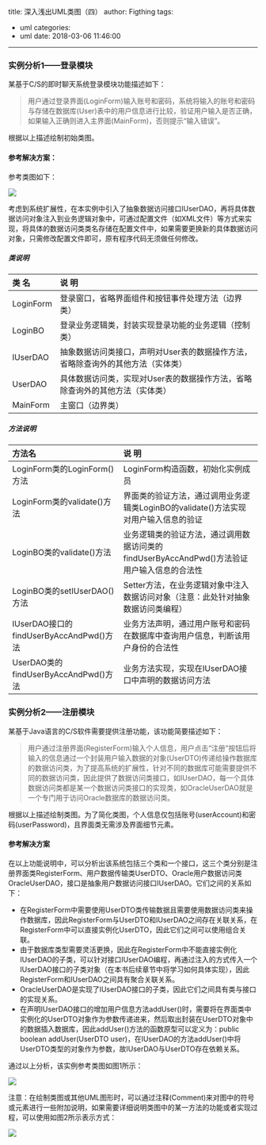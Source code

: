 title: 深入浅出UML类图（四）
author: Figthing
tags:
  - uml
categories:
  - uml
date: 2018-03-06 11:46:00
---
### 实例分析1——登录模块

某基于C/S的即时聊天系统登录模块功能描述如下：

> 用户通过登录界面(LoginForm)输入账号和密码，系统将输入的账号和密码与存储在数据库(User)表中的用户信息进行比较，验证用户输入是否正确，如果输入正确则进入主界面(MainForm)，否则提示“输入错误”。

根据以上描述绘制初始类图。

#### 参考解决方案：
参考类图如下：

![](http://zhouqi-blog.oss-cn-shenzhen.aliyuncs.com/img/uml/15.jpg?imageView2/2/w/600/h/600/q/75|imageslim)

<!--more-->

考虑到系统扩展性，在本实例中引入了抽象数据访问接口IUserDAO，再将具体数据访问对象注入到业务逻辑对象中，可通过配置文件（如XML文件）等方式来实现，将具体的数据访问类类名存储在配置文件中，如果需要更换新的具体数据访问对象，只需修改配置文件即可，原有程序代码无须做任何修改。

##### 类说明

| 类  名 | 说  明 |
| :-- | :-- |
| LoginForm | 登录窗口，省略界面组件和按钮事件处理方法（边界类） |
| LoginBO | 登录业务逻辑类，封装实现登录功能的业务逻辑（控制类） |
| IUserDAO | 抽象数据访问类接口，声明对User表的数据操作方法，省略除查询外的其他方法（实体类） |
| UserDAO | 具体数据访问类，实现对User表的数据操作方法，省略除查询外的其他方法（实体类） |
| MainForm | 主窗口（边界类） |

##### 方法说明

| 方法名 | 说  明 | 
| :-- | :-- |
| LoginForm类的LoginForm()方法 | LoginForm构造函数，初始化实例成员 |
| LoginForm类的validate()方法 | 界面类的验证方法，通过调用业务逻辑类LoginBO的validate()方法实现对用户输入信息的验证 |
| LoginBO类的validate()方法 | 业务逻辑类的验证方法，通过调用数据访问类的findUserByAccAndPwd()方法验证用户输入信息的合法性 |
| LoginBO类的setIUserDAO()方法 | Setter方法，在业务逻辑对象中注入数据访问对象（注意：此处针对抽象数据访问类编程） |
| IUserDAO接口的findUserByAccAndPwd()方法 | 业务方法声明，通过用户账号和密码在数据库中查询用户信息，判断该用户身份的合法性 |
| UserDAO类的findUserByAccAndPwd()方法 | 业务方法实现，实现在IUserDAO接口中声明的数据访问方法 |

### 实例分析2——注册模块

某基于Java语言的C/S软件需要提供注册功能，该功能简要描述如下：

> 用户通过注册界面(RegisterForm)输入个人信息，用户点击“注册”按钮后将输入的信息通过一个封装用户输入数据的对象(UserDTO)传递给操作数据库的数据访问类，为了提高系统的扩展性，针对不同的数据库可能需要提供不同的数据访问类，因此提供了数据访问类接口，如IUserDAO，每一个具体数据访问类都是某一个数据访问类接口的实现类，如OracleUserDAO就是一个专门用于访问Oracle数据库的数据访问类。

根据以上描述绘制类图。为了简化类图，个人信息仅包括账号(userAccount)和密码(userPassword)，且界面类无需涉及界面细节元素。

#### 参考解决方案

在以上功能说明中，可以分析出该系统包括三个类和一个接口，这三个类分别是注册界面类RegisterForm、用户数据传输类UserDTO、Oracle用户数据访问类OracleUserDAO，接口是抽象用户数据访问接口IUserDAO。它们之间的关系如下：

> 
 - 在RegisterForm中需要使用UserDTO类传输数据且需要使用数据访问类来操作数据库，因此RegisterForm与UserDTO和IUserDAO之间存在关联关系，在RegisterForm中可以直接实例化UserDTO，因此它们之间可以使用组合关联。
 - 由于数据库类型需要灵活更换，因此在RegisterForm中不能直接实例化IUserDAO的子类，可以针对接口IUserDAO编程，再通过注入的方式传入一个IUserDAO接口的子类对象（在本书后续章节中将学习如何具体实现），因此RegisterForm和IUserDAO之间具有聚合关联关系。
 - OracleUserDAO是实现了IUserDAO接口的子类，因此它们之间具有类与接口的实现关系。
 - 在声明IUserDAO接口的增加用户信息方法addUser()时，需要将在界面类中实例化的UserDTO对象作为参数传递进来，然后取出封装在UserDTO对象中的数据插入数据库，因此addUser()方法的函数原型可以定义为：public boolean addUser(UserDTO user)，在IUserDAO的方法addUser()中将UserDTO类型的对象作为参数，故IUserDAO与UserDTO存在依赖关系。

通过以上分析，该实例参考类图如图1所示：

![](http://zhouqi-blog.oss-cn-shenzhen.aliyuncs.com/img/uml/16.jpg?imageView2/2/w/600/h/600/q/75|imageslim)

注意：在绘制类图或其他UML图形时，可以通过注释(Comment)来对图中的符号或元素进行一些附加说明，如果需要详细说明类图中的某一方法的功能或者实现过程，可以使用如图2所示表示方式：

![](http://zhouqi-blog.oss-cn-shenzhen.aliyuncs.com/img/uml/17.jpg?imageView2/2/w/600/h/600/q/75|imageslim)
